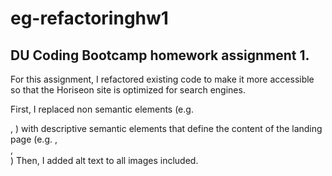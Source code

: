 # eg-refactoringhw1
## DU Coding Bootcamp homework assignment 1.

For this assignment, I refactored existing code to make it more accessible so that the Horiseon site is optimized for search engines. 

First, I replaced non semantic elements (e.g. <div>, <span>) with descriptive semantic elements that define the content of the landing page (e.g. <body>, <section>, <article>)
Then, I added alt text to all images included. 